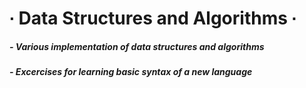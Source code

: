 # ∙ Data Structures and Algorithms ∙
#####	- Various implementation of data structures and algorithms
#####	- Excercises for learning basic syntax of a new language
